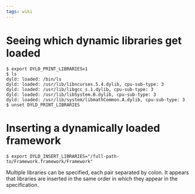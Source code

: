 ```yaml
---
tags: wiki
---
```


# Seeing which dynamic libraries get loaded

    $ export DYLD_PRINT_LIBRARIES=1
    $ ls
    dyld: loaded: /bin/ls
    dyld: loaded: /usr/lib/libncurses.5.4.dylib, cpu-sub-type: 3
    dyld: loaded: /usr/lib/libgcc_s.1.dylib, cpu-sub-type: 3
    dyld: loaded: /usr/lib/libSystem.B.dylib, cpu-sub-type: 3
    dyld: loaded: /usr/lib/system/libmathCommon.A.dylib, cpu-sub-type: 3
    $ unset DYLD_PRINT_LIBRARIES

# Inserting a dynamically loaded framework

    $ export DYLD_INSERT_LIBRARIES="/full-path-to/Framework.framework/Framework"

Multiple libraries can be specified, each pair separated by colon. It appears that libraries are inserted in the same order in which they appear in the specification.
